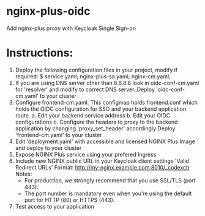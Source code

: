 # nginx-plus-oidc
Add nginx-plus proxy with Keycloak Single Sign-on 

# Instructions:
1. Deploy the following configuration files in your project, modify if required: 
   $ service.yaml; nginx-plus-sa.yaml; nginx-cm.yaml;
2. If you are using DNS server other than 8.8.8.8 look in oidc-conf-cm.yaml for 'resolver' and modify to correct DNS server.
   Deploy 'oidc-conf-cm.yaml' to your cluster 
3. Configure frontend-cm.yaml. This configmap holds frontend.conf which holds the OIDC configuration for SSO and your backend application route.
   a. Edit your backend service address
   b. Edit your OIDC configurations
   c. Configure the headers to proxy to the backend application by changing 'proxy_set_header' accordingly
   Deploy 'frontend-cm.yaml' to your cluster
4. Edit 'deployment.yaml' with accessible and licensed NGINX Plus Image and deploy to your cluster
5. Expose NGINX Plus service using your prefered Ingress
6. Include new NGINX public URL in your Keycloak client settings 'Valid Redirect URLs' 
   Format: http://my-nginx.example.com:8010/_codexch
   Notes:
   - For production, we strongly recommend that you use SSL/TLS (port 443).
   - The port number is mandatory even when you’re using the default port for HTTP (80) or HTTPS (443).
7. Test access to your application
